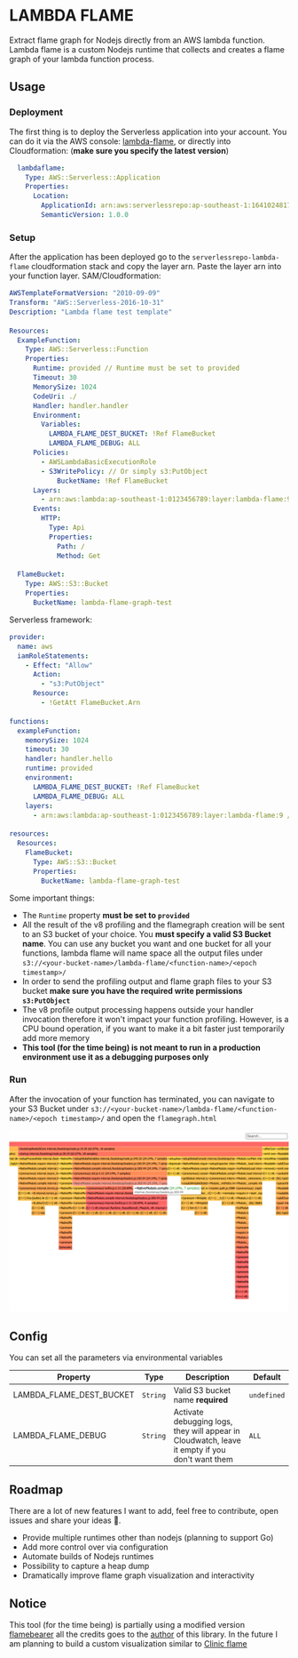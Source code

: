 # LAMBDA FLAME

Extract flame graph for Nodejs directly from an AWS lambda function.
Lambda flame is a custom Nodejs runtime that collects and creates a flame graph of your lambda function process.

## Usage

### Deployment

The first thing is to deploy the Serverless application into your account.
You can do it via the AWS console: [lambda-flame](https://serverlessrepo.aws.amazon.com/applications/ap-southeast-1/164102481775/lambda-flame),
or directly into Cloudformation: (**make sure you specify the latest version**)
```yaml
  lambdaflame:
    Type: AWS::Serverless::Application
    Properties:
      Location:
        ApplicationId: arn:aws:serverlessrepo:ap-southeast-1:164102481775:applications/lambda-flame
        SemanticVersion: 1.0.0
```

### Setup
After the application has been deployed go to the `serverlessrepo-lambda-flame` cloudformation stack and copy the layer arn.
Paste the layer arn into your function layer.
SAM/Cloudformation:

```yaml
AWSTemplateFormatVersion: "2010-09-09"
Transform: "AWS::Serverless-2016-10-31"
Description: "Lambda flame test template"

Resources:
  ExampleFunction:
    Type: AWS::Serverless::Function
    Properties:
      Runtime: provided // Runtime must be set to provided
      Timeout: 30
      MemorySize: 1024
      CodeUri: ./
      Handler: handler.handler
      Environment:
        Variables:
          LAMBDA_FLAME_DEST_BUCKET: !Ref FlameBucket
          LAMBDA_FLAME_DEBUG: ALL
      Policies:
        - AWSLambdaBasicExecutionRole
        - S3WritePolicy: // Or simply s3:PutObject
            BucketName: !Ref FlameBucket
      Layers:
        - arn:aws:lambda:ap-southeast-1:0123456789:layer:lambda-flame:9 // Layer arn from the Lambda Flame application
      Events:
        HTTP:
          Type: Api
          Properties:
            Path: /
            Method: Get

  FlameBucket:
    Type: AWS::S3::Bucket
    Properties:
      BucketName: lambda-flame-graph-test

```

Serverless framework:

```yaml
provider:
  name: aws
  iamRoleStatements:
    - Effect: "Allow"
      Action:
        - "s3:PutObject"
      Resource:
        - !GetAtt FlameBucket.Arn
        
functions:
  exampleFunction:
    memorySize: 1024
    timeout: 30
    handler: handler.hello
    runtime: provided
    environment:
      LAMBDA_FLAME_DEST_BUCKET: !Ref FlameBucket
      LAMBDA_FLAME_DEBUG: ALL
    layers:
      - arn:aws:lambda:ap-southeast-1:0123456789:layer:lambda-flame:9 // Layer arn from the Lambda Flame application

resources:
  Resources:
    FlameBucket:
      Type: AWS::S3::Bucket
      Properties:
        BucketName: lambda-flame-graph-test

```

Some important things:

- The `Runtime` property **must be set to `provided`**
- All the result of the v8 profiling and the flamegraph creation will be sent to an S3 bucket of your choice. You **must specify a valid S3 Bucket name**. 
You can use any bucket you want and one bucket for all your functions, 
lambda flame will name space all the output files under `s3://<your-bucket-name>/lambda-flame/<function-name>/<epoch timestamp>/`
- In order to send the profiling output and flame graph files to your S3 bucket **make sure you have the required write permissions `s3:PutObject`** 
- The v8 profile output processing happens outside your handler invocation therefore it won't impact your function profiling. However, is a CPU bound operation, 
if you want to make it a bit faster just temporarily add more memory
- **This tool (for the time being) is not meant to run in a production environment use it as a debugging purposes only**

### Run
After the invocation of your function has terminated, you can navigate to your S3 Bucket under `s3://<your-bucket-name>/lambda-flame/<function-name>/<epoch timestamp>/`
and open the `flamegraph.html`

![flamegraph.html](docs/flame-graph.png)


## Config
You can set all the parameters via environmental variables

| Property | Type | Description | Default |
| -------- | ---- | ----------- | ------- |
| LAMBDA_FLAME_DEST_BUCKET | `String` | Valid S3 bucket name **required** | `undefined` |
| LAMBDA_FLAME_DEBUG | `String` | Activate debugging logs, they will appear in Cloudwatch, leave it empty if you don't want them | `ALL` |

## Roadmap
There are a lot of new features I want to add, feel free to contribute, open issues and share your ideas 🙏.

- Provide multiple runtimes other than nodejs (planning to support Go)
- Add more control over via configuration
- Automate builds of Nodejs runtimes
- Possibility to capture a heap dump
- Dramatically improve flame graph visualization and interactivity


## Notice
This tool (for the time being) is partially using a modified version [flamebearer](https://github.com/mapbox/flamebearer) all the credits goes to the [author](https://www.mapbox.com/) of this library.
In the future I am planning to build a custom visualization similar to [Clinic flame](https://clinicjs.org/flame/)
